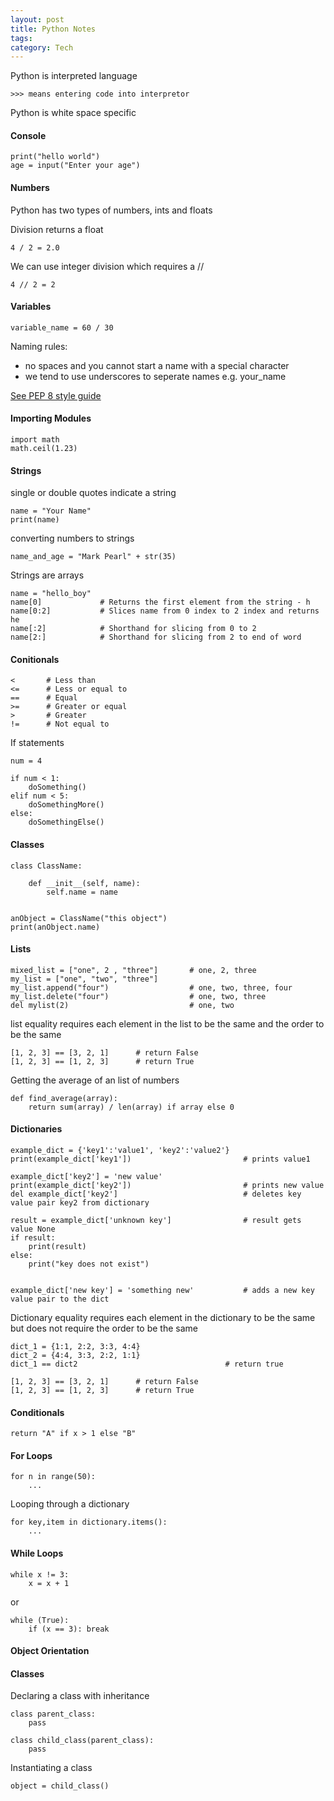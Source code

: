 ```yaml
---
layout: post
title: Python Notes
tags: 
category: Tech
---
```


Python is interpreted language
~~~
>>> means entering code into interpretor
~~~

Python is white space specific

#### Console

~~~
print("hello world")
age = input("Enter your age")
~~~

#### Numbers

Python has two types of numbers, ints and floats

Division returns a float

~~~
4 / 2 = 2.0
~~~

We can use integer division which requires a //

~~~
4 // 2 = 2
~~~

#### Variables

~~~
variable_name = 60 / 30
~~~

Naming rules: 
* no spaces and you cannot start a name with a special character
* we tend to use underscores to seperate names e.g. your_name

[See PEP 8 style guide](https://www.python.org/dev/peps/pep-0008/)  

#### Importing Modules

~~~
import math
math.ceil(1.23)
~~~

#### Strings

single or double quotes indicate a string

~~~
name = "Your Name"
print(name)
~~~

converting numbers to strings
~~~
name_and_age = "Mark Pearl" + str(35)
~~~

Strings are arrays

~~~
name = "hello_boy"
name[0]             # Returns the first element from the string - h
name[0:2]           # Slices name from 0 index to 2 index and returns he
name[:2]            # Shorthand for slicing from 0 to 2
name[2:]            # Shorthand for slicing from 2 to end of word
~~~

#### Conitionals

~~~
<       # Less than
<=      # Less or equal to
==      # Equal
>=      # Greater or equal
>       # Greater
!=      # Not equal to
~~~

If statements

~~~
num = 4

if num < 1:
    doSomething()
elif num < 5:
    doSomethingMore()
else:
    doSomethingElse()
~~~

#### Classes

~~~
class ClassName:

    def __init__(self, name):
        self.name = name


anObject = ClassName("this object")
print(anObject.name)
~~~

#### Lists 

~~~
mixed_list = ["one", 2 , "three"]       # one, 2, three
my_list = ["one", "two", "three"]
my_list.append("four")                  # one, two, three, four
my_list.delete("four")                  # one, two, three
del mylist(2)                           # one, two 
~~~

list equality requires each element in the list to be the same and the order to be the same

~~~
[1, 2, 3] == [3, 2, 1]      # return False
[1, 2, 3] == [1, 2, 3]      # return True
~~~

Getting the average of an list of numbers

~~~
def find_average(array):
    return sum(array) / len(array) if array else 0
~~~

#### Dictionaries

~~~
example_dict = {'key1':'value1', 'key2':'value2'}
print(example_dict['key1'])                         # prints value1

example_dict['key2'] = 'new value'                  
print(example_dict['key2'])                         # prints new value
del example_dict['key2']                            # deletes key value pair key2 from dictionary

result = example_dict['unknown key']                # result gets value None
if result:
    print(result)
else:
    print("key does not exist")


example_dict['new key'] = 'something new'           # adds a new key value pair to the dict
~~~

Dictionary equality requires each element in the dictionary to be the same but does not require the order to be the same

~~~
dict_1 = {1:1, 2:2, 3:3, 4:4}
dict_2 = {4:4, 3:3, 2:2, 1:1}
dict_1 == dict2                                 # return true
~~~

~~~
[1, 2, 3] == [3, 2, 1]      # return False
[1, 2, 3] == [1, 2, 3]      # return True
~~~

#### Conditionals

~~~
return "A" if x > 1 else "B"
~~~

#### For Loops

~~~
for n in range(50):
    ...
~~~

Looping through a dictionary

~~~
for key,item in dictionary.items():
    ...
~~~

#### While Loops

~~~
while x != 3:
    x = x + 1
~~~

or

~~~
while (True):
    if (x == 3): break
~~~

#### Object Orientation

#### Classes

Declaring a class with inheritance

~~~
class parent_class:
	pass
   
class child_class(parent_class): 
	pass
~~~

Instantiating a class

~~~
object = child_class()
~~~
